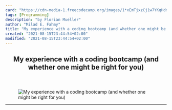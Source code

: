 ```yaml
---
card: "https://cdn-media-1.freecodecamp.org/images/1*xEmTjxzCj1w7YKqHdxSY_Q.jpeg"
tags: [Programming]
description: "by Florian Mueller"
author: "Milad E. Fahmy"
title: "My experience with a coding bootcamp (and whether one might be right for you)"
created: "2021-08-15T23:44:54+02:00"
modified: "2021-08-15T23:44:54+02:00"
---
```

<div class="site-wrapper">
<main id="site-main" class="site-main outer">
<div class="inner">
<article class="post-full post tag-programming tag-javascript tag-react tag-coding tag-tech ">
<header class="post-full-header">
<h1 class="post-full-title">My experience with a coding bootcamp (and whether one might be right for you)</h1>
</header>
<figure class="post-full-image">
<picture>
<source media="(max-width: 700px)" sizes="1px" srcset="data:image/gif;base64,R0lGODlhAQABAIAAAAAAAP///yH5BAEAAAAALAAAAAABAAEAAAIBRAA7 1w">
<source media="(min-width: 701px)" sizes="(max-width: 800px) 400px,
(max-width: 1170px) 700px,
1400px" srcset="https://cdn-media-1.freecodecamp.org/images/1*xEmTjxzCj1w7YKqHdxSY_Q.jpeg 300w,
https://cdn-media-1.freecodecamp.org/images/1*xEmTjxzCj1w7YKqHdxSY_Q.jpeg 600w,
https://cdn-media-1.freecodecamp.org/images/1*xEmTjxzCj1w7YKqHdxSY_Q.jpeg 1000w,
https://cdn-media-1.freecodecamp.org/images/1*xEmTjxzCj1w7YKqHdxSY_Q.jpeg 2000w">
<img onerror="this.style.display='none'" src="https://cdn-media-1.freecodecamp.org/images/1*xEmTjxzCj1w7YKqHdxSY_Q.jpeg" alt="My experience with a coding bootcamp (and whether one might be right for you)">
</picture>
</figure>
<section class="post-full-content">
<div class="post-content medium-migrated-article">
</div>
<hr>
</section>
</article>
</div>
</main>
</div>
<!-- Google Tag Manager (noscript) -->
<!-- End Google Tag Manager (noscript) -->
